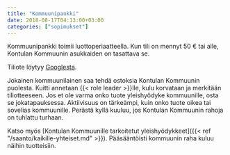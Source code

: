 ```yaml
---
title: "Kommuunipankki"
date: 2018-08-17T04:13:00+03:00
categories: ["sopimukset"]
---
```

Kommuunipankki toimii luottoperiaatteella. Kun tili on mennyt 50 € tai alle, Kontulan Kommuunin asukkaiden on tasattava se.

Tiliote löytyy [Googlesta](https://docs.google.com/spreadsheets/d/1ENhYNFARda3AuRoAyU0aiXNOS3dr70M4JPPfkL_pwBw/edit?usp=sharing).

Jokainen kommuunilainen saa tehdä ostoksia Kontulan Kommuunin puolesta. Kuitti annetaan {{< role leader >}}lle, kulu korvataan ja merkitään tiliotteeseen. Jos et ole varma onko tuote yleishyödyke kommuunille, osta se jokatapauksessa. Aktiivisuus on tärkeämpi, kuin onko tuote oikea tai sovelias kommuunille. Perästä kyllä kuuluu, jos Kontulan Kommuunin rahoja on tuhlattu turhaan.

Katso myös [Kontulan Kommuunille tarkoitetut yleishyödykkeet]({{< ref "/saanto/kaikille-yhteiset.md" >}}). Pääsääntöisti kommuunin raha kuluu näihin tuotteisiin.
